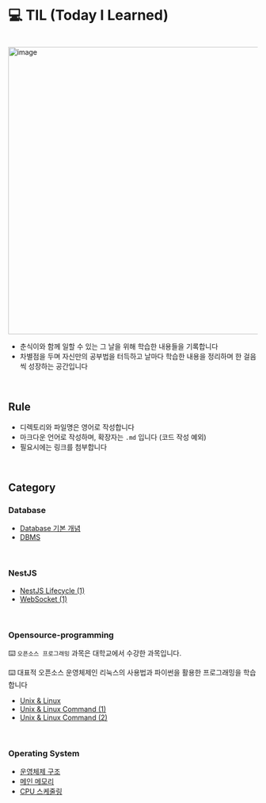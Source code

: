 # 💻 TIL (Today I Learned)
<br>

<img width="580" alt="image" src="https://github.com/SeoYunnn/TIL/assets/120713987/b8ca5003-e3be-4105-b4cc-829d4df7692a">

- 춘식이와 함께 일할 수 있는 그 날을 위해 학습한 내용들을 기록합니다
-  차별점을 두며 자신만의 공부법을 터득하고 날마다 학습한 내용을 정리하며 한 걸음씩 성장하는 공간입니다

<br>

## Rule
- 디렉토리와 파일명은 영어로 작성합니다
- 마크다운 언어로 작성하며, 확장자는 `.md` 입니다 (코드 작성 예외)
- 필요시에는 링크를 첨부합니다


<br>

## Category
### Database
- [Database 기본 개념](https://github.com/SeoYunnn/TIL/blob/main/Database/database-basics.md)
- [DBMS](https://github.com/SeoYunnn/TIL/blob/main/Database/DBMS.md)

<br>

### NestJS
- [NestJS Lifecycle (1)](https://github.com/SeoYunnn/TIL/blob/main/NestJS/nestjs-lifecycle.md)
- [WebSocket (1)](https://github.com/SeoYunnn/TIL/blob/main/NestJS/WebSocket-1.md)

<br>

### Opensource-programming
⌨️ `오픈소스 프로그래밍` 과목은 대학교에서 수강한 과목입니다.
<br>

⌨️ 대표적 오픈소스 운영체제인 리눅스의 사용법과 파이썬을 활용한 프로그래밍을 학습합니다

- [Unix & Linux](https://github.com/SeoYunnn/TIL/blob/main/Opensource-programming/Unix-Linux.md)
- [Unix & Linux Command (1)](https://github.com/SeoYunnn/TIL/blob/main/Opensource-programming/Unix-Linux-Command-1.md)
- [Unix & Linux Command (2)]()

<br>

### Operating System
- [운영체제 구조](https://github.com/SeoYunnn/TIL/blob/main/OperatingSystem/OS-Structures.md)
- [메인 메모리](https://github.com/SeoYunnn/TIL/blob/main/OperatingSystem/OS-MainMemory.md)
- [CPU 스케줄링](https://github.com/SeoYunnn/TIL/blob/main/OperatingSystem/OS-CPU-Scheduling.md)

